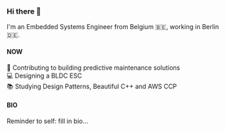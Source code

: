 ### Hi there 👋
I'm an Embedded Systems Engineer from Belgium 🇧🇪, working in Berlin 🇩🇪.

#### NOW
💼 Contributing to building predictive maintenance solutions  
💻 Designing a BLDC ESC  
📚 Studying Design Patterns, Beautiful C++ and AWS CCP  

#### BIO
Reminder to self: fill in bio...  
